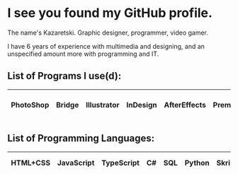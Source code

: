 # I see you found my GitHub profile.

The name's Kazaretski. Graphic designer, programmer, video gamer. 

I have 6 years of experience with multimedia and designing, and an unspecified amount more with programming and IT.

## List of Programs I use(d):
| PhotoShop | Bridge | Illustrator | InDesign | AfterEffects | Premiere | Visual Studio (Code) | SQL Worbench | Wireshark |
| - | - | - | - | - | - | - | - | - |

## List of Programming Languages:
| HTML+CSS | JavaScript | TypeScript | C# | SQL | Python | Skript | EJS | E2 (Formerly) | C++ (Formerly) | Scratch (Formerly) |
| - | - | - | - | - | - | - | - | - | - | - |
